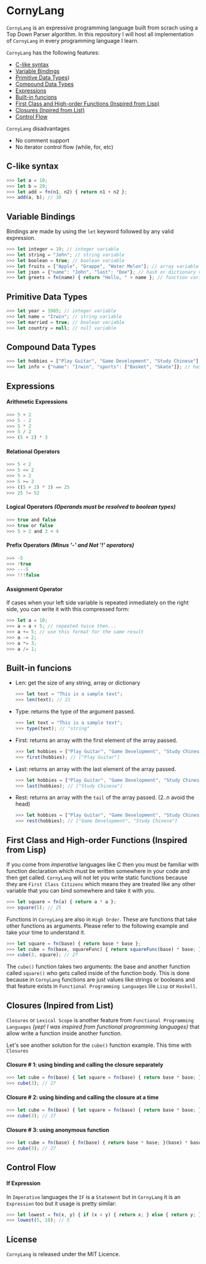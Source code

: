 # CornyLang
`CornyLang` is an expressive programming language built from scrach using a Top Down Parser algorithm. In this repository I will host all implementation of `CornyLang` in every programming language I learn.

`CornyLang` has the following features:

- [C-like syntax](#syntax)
- [Variable Bindings](#variable-bindings)
- [Primitive Data Types](#primitive-data-types))
- [Compound Data Types](#compound-data-types)
- [Expressions](#expressions)
- [Built-in funcions](#built-in-funcions)
- [First Class and High-order Functions (Inspired from Lisp)](#first-class-high-order-functions)
- [Closures (Inpired from List)](#closures)
- [Control Flow](#control-flow)

`CornyLang` disadvantages

- No comment support
- No iterator control flow (while, for, etc)

## C-like syntax

```Javascript
>>> let a = 10;
>>> let b = 20;
>>> let add = fn(n1, n2) { return n1 + n2 };
>>> add(a, b); // 30
```

## Variable Bindings

Bindings are made by using the `let` keyword followed by any valid expression.

```Javascript
>>> let integer = 10; // integer variable
>>> let string = "John"; // string variable
>>> let boolean = true; // boolean variable
>>> let fruits = ["Apple", "Grappe", "Water Melon"]; // array variable
>>> let json = {"name": "John", "last": "Doe"}; // hash or dictionary variable
>>> let greets = fn(name) { return "Hello, " + name }; // function variable
```

## Primitive Data Types

```Javascript
>>> let year = 1985; // integer variable
>>> let name = "Irwin"; // string variable
>>> let married = true; // boolean variable
>>> let country = null; // null variable
```

## Compound Data Types

```Javascript
>>> let hobbies = ["Play Guitar", "Game Development", "Study Chinese"]; // array variable
>>> let info = {"name": "Irwin", "sports": ["Basket", "Skate"]}; // hash or dictionary variable
```

## Expressions

#### Arithmetic Expressions
```Javascript
>>> 5 + 2
>>> 5 - 2
>>> 5 * 2
>>> 5 / 2
>>> (5 + 2) * 3
```

#### Relational Operators
```Javascript
>>> 5 < 2
>>> 5 <= 2
>>> 5 > 2
>>> 5 >= 2
>>> ((5 + 2) * 3) == 25
>>> 25 != 52
```

#### Logical Operators *(Operands must be resolved to boolean types)*
```Javascript
>>> true and false
>>> true or false
>>> 5 > 2 and 3 < 4
```

#### Prefix Operators *(Minus '-' and Not '!' operators)*
```Javascript
>>> -5
>>> !true
>>> ---5
>>> !!!false
```

#### Assignment Operator

If cases when your left side variable is repeated inmediately on the right side, you can write it with this compressed form:

```Javascript
>>> let a = 10;
>>> a = a + 5; // repeated twice then...
>>> a += 5; // use this format for the same result
>>> a -= 2;
>>> a *= 3;
>>> a /= 1;
```

## Built-in funcions
- Len: get the size of any string, array or dictionary
    ```Javascript
    >>> let text = "This is a sample text";
    >>> len(text); // 21
    ```
- Type: returns the type of the argument passed.
    ```Javascript
    >>> let text = "This is a sample text";
    >>> type(text); // "string"
    ```
- First: returns an array with the first element of the array passed.
    ```Javascript
    >>> let hobbies = ["Play Guitar", "Game Development", "Study Chinese"];
    >>> first(hobbies); // ["Play Guitar"]
    ```
- Last: returns an array with the last element of the array passed.
    ```Javascript
    >>> let hobbies = ["Play Guitar", "Game Development", "Study Chinese"];
    >>> last(hobbies); // ["Study Chinese"]
    ```
- Rest: returns an array with the `tail` of the array passed. (2..n avoid the head)
    ```Javascript
    >>> let hobbies = ["Play Guitar", "Game Development", "Study Chinese"];
    >>> rest(hobbies); // ["Game Development", "Study Chinese"]
    ```

## First Class and High-order Functions (Inspired from Lisp)
If you come from *imperative* languages like C then you must be familiar with function declaration which must be written somewhere in your code and then get called. `CornyLang` will not let you write static functions because they are `First Class Citizens` which means they are treated like any other variable that you can bind somewhere and take it with you.

```Javascript
>>> let square = fn(a) { return a * a };
>>> square(5); // 25
```

Functions in `CornyLang` are also in `High Order`. These are functions that take other functions as arguments. Please refer to the following example and take your time to understand it.

```Javascript
>>> let square = fn(base) { return base * base };
>>> let cube = fn(base, squareFunc) { return squareFunc(base) * base; };
>>> cube(3, square); // 27
```

The `cube()` function takes two arguments: the base and another function called `square()` who gets called inside of the function body. This is done because in `CornyLang` functions are just values like strings or booleans and that feature exists in `Functional Programming Languages` lile `Lisp` or `Haskell`.

## Closures (Inpired from List)
`Closures` or `Lexical Scope` is another feature from `Functional Programming Languages` *(yep! I was inspired from functional programming languages)* that allow write a function inside another function.

Let's see another solution for the `cube()` function example. This time with `Closures`

#### Closure # 1: using binding and calling the closure separately
```Javascript
>>> let cube = fn(base) { let square = fn(base) { return base * base; }; return square(base) * base; };
>>> cube(3); // 27
```

#### Closure # 2: using binding and calling the closure at a time
```Javascript
>>> let cube = fn(base) { let square = fn(base) { return base * base; }(base) * base; };
>>> cube(3); // 27
```

#### Closure # 3: using anonymous function
```Javascript
>>> let cube = fn(base) { fn(base) { return base * base; }(base) * base; };
>>> cube(3); // 27
```

## Control Flow
#### If Expression
In `Imperative` languages the `IF` is a `Statement` but in `CornyLang` it is an `Expression` too but it usage is pretty similar:

```Javascript
>>> let lowest = fn(x, y) { if (x < y) { return x; } else { return y; }; };
>>> lowest(5, 10); // 5
```

## License

`CornyLang` is released under the MIT Licence.
